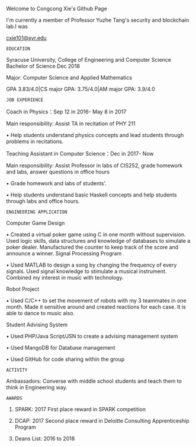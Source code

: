 Welcome to Congcong Xie's Github Page

I'm currently a member of Professor Yuzhe Tang's security and blockchain lab.I was 

cxie101@syr.edu

    EDUCATION
    
Syracuse University, College of Engineering and Computer Science Bachelor of Science Dec 2018 

Major: Computer Science and Applied Mathematics 


GPA 3.83/4.0|CS major GPA: 3.75/4.0|AM major GPA: 3.9/4.0 

    JOB EXPERIENCE
    
Coach in Physics：Sep 12 in 2016- May 8 in 2017

Main responsibility: Assist TA in recitation of PHY 211

•	Help students understand physics concepts and lead students through problems in recitations.

Teaching Assistant in Computer Science：Dec in 2017- Now 

Main responsibility: Assist Professor in labs of CIS252, grade homework and labs, answer questions in office hours

•	Grade homework and labs of students’. 

•	Help students understand basic Haskell concepts and help students through labs and office hours.
 
    ENGINEERING APPLICATION
    
Computer Game Design

•	Created a virtual poker game using C in one month without supervision. Used logic skills, data structures and knowledge of databases to simulate a poker dealer. Manufactured the counter to keep track of the score and announce a winner.
Signal Processing Program

•	Used MATLAB to design a song by changing the frequency of every signals. Used signal knowledge to stimulate a musical instrument. Combined my interest in music with technology.

Robot Project

•	Used C/C++ to set the movement of robots with my 3 teammates in one month. Made it sensitive around and created reactions for each case. It is able to dance to music also. 

Student Advising System

•	Used PHP/Java Script/JSN to create a advising management system

•	Used MangoDB for Database management

•	Used GitHub for code sharing within the group

    ACTIVITY
    
Ambassadors:  Converse with middle school students and teach them to think in Engineering way.

    AWARDS
    
1.  SPARK:  2017
    First place reward in SPARK competition 

2.  DCAP:  2017
    Second place reward in Deloitte Consulting Apprenticeship Program 

3.  Deans List:  2016 to 2018
